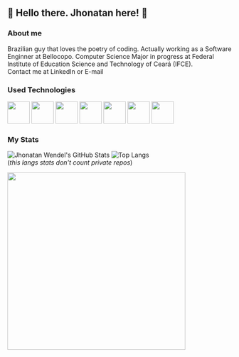 ## 👋 Hello there. Jhonatan here! 🙂

### About me

Brazilian guy that loves the poetry of coding. Actually working as a Software Enginner at Bellocopo. Computer Science Major in progress at Federal Institute of Education Science and Technology of Ceará (IFCE).
<br>Contact me at LinkedIn or E-mail

### Used Technologies

<div> <img src="https://cdn.jsdelivr.net/gh/devicons/devicon/icons/javascript/javascript-original.svg" width="50"/> <img src="https://cdn.jsdelivr.net/gh/devicons/devicon/icons/nodejs/nodejs-original.svg" width="50"> <img src="https://cdn.jsdelivr.net/gh/devicons/devicon/icons/react/react-original.svg" width="50"/>
<img src="https://cdn.jsdelivr.net/gh/devicons/devicon/icons/mongodb/mongodb-original-wordmark.svg" width="50"/>
<img src="https://cdn.jsdelivr.net/gh/devicons/devicon/icons/csharp/csharp-original.svg" width="50"/>
<img src="https://cdn.jsdelivr.net/gh/devicons/devicon/icons/dot-net/dot-net-original-wordmark.svg" width="50"/>
<img src="https://cdn.jsdelivr.net/gh/devicons/devicon/icons/python/python-original.svg" width="50"/> </div>

### My Stats

![Jhonatan Wendel's GitHub Stats](https://github-readme-stats-sigma-five.vercel.app/api?username=jhonatanwen&count_private=true&show_icons=true&theme=dark)
![Top Langs](https://github-readme-stats-sigma-five.vercel.app/api/top-langs/?username=jhonatanwen&layout=compact&theme=dark)<br>
(_this langs stats don't count private repos_)

<div>
    <img src="https://64.media.tumblr.com/ba8c705edd2bed0a28d9458811155d69/tumblr_onxkyoloha1w05w8zo1_500.gif" width="400"/>
</div>
